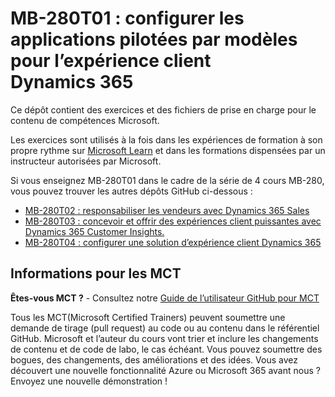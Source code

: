 # MB-280T01 : configurer les applications pilotées par modèles pour l’expérience client Dynamics 365

Ce dépôt contient des exercices et des fichiers de prise en charge pour le contenu de compétences Microsoft.

Les exercices sont utilisés à la fois dans les expériences de formation à son propre rythme sur [Microsoft Learn](https://learn.microsoft.com) et dans les formations dispensées par un instructeur autorisées par Microsoft.

Si vous enseignez MB-280T01 dans le cadre de la série de 4 cours MB-280, vous pouvez trouver les autres dépôts GitHub ci-dessous :
- [MB-280T02 : responsabiliser les vendeurs avec Dynamics 365 Sales](https://github.com/MicrosoftLearning/MB-280T02-Empower-sellers-with-Dynamics-365-Sales-and-Microsoft-365-Copilot-for-Sales)
- [MB-280T03 : concevoir et offrir des expériences client puissantes avec Dynamics 365 Customer Insights.](https://github.com/MicrosoftLearning/MB-280T03-Design-and-deliver-powerful-customer-experiences-with-Dynamics-365-Customer-Insights)
- [MB-280T04 : configurer une solution d’expérience client Dynamics 365](https://github.com/MicrosoftLearning/MB-280T04-Configure-a-Dynamics-365-customer-experience-solution)

## Informations pour les MCT

**Êtes-vous MCT ?** - Consultez notre [Guide de l’utilisateur GitHub pour MCT](https://microsoftlearning.github.io/MCT-User-Guide/)

Tous les MCT(Microsoft Certified Trainers) peuvent soumettre une demande de tirage (pull request) au code ou au contenu dans le référentiel GitHub. Microsoft et l’auteur du cours vont trier et inclure les changements de contenu et de code de labo, le cas échéant. Vous pouvez soumettre des bogues, des changements, des améliorations et des idées. Vous avez découvert une nouvelle fonctionnalité Azure ou Microsoft 365 avant nous ? Envoyez une nouvelle démonstration !
